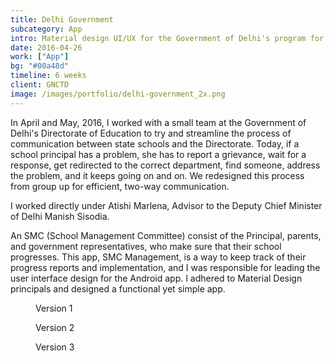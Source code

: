 ```yaml
---
title: Delhi Government
subcategory: App
intro: Material design UI/UX for the Government of Delhi's program for state schools, School Management Committee (SMC).
date: 2016-04-26
work: ["App"]
bg: "#00a48d"
timeline: 6 weeks
client: GNCTD
image: /images/portfolio/delhi-government_2x.png
---
```


In April and May, 2016, I worked with a small team at the Government of Delhi's Directorate of Education to try and streamline the process of communication between state schools and the Directorate. Today, if a school principal has a problem, she has to report a grievance, wait for a response, get redirected to the correct department, find someone, address the problem, and it keeps going on and on. We redesigned this process from group up for efficient, two-way communication.

I worked directly under Atishi Marlena, Advisor to the Deputy Chief Minister of Delhi Manish Sisodia.

An SMC (School Management Committee) consist of the Principal, parents, and government representatives, who make sure that their school progresses. This app, SMC Management, is a way to keep track of their progress reports and implementation, and I was responsible for leading the user interface design for the Android app. I adhered to Material Design principals and designed a functional yet simple app.

<div class="three-images">
	<div>
		<figure>
			<img alt="" src="/images/projects/delhi-government/1.png">
			<figcaption>Version 1</figcaption>
		</figure>
	</div>
	<div>
		<figure>
			<img alt="" src="/images/projects/delhi-government/2.png">
			<figcaption>Version 2</figcaption>
		</figure>
	</div>
	<div>
		<figure>
			<img alt="" src="/images/projects/delhi-government/3.png">
			<figcaption>Version 3</figcaption>
		</figure>
	</div>
</div>